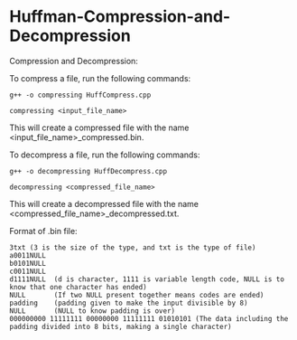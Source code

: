 # Huffman-Compression-and-Decompression

Compression and Decompression:

To compress a file, run the following commands:

    g++ -o compressing HuffCompress.cpp
    
    compressing <input_file_name>

This will create a compressed file with the name <input_file_name>_compressed.bin.

To decompress a file, run the following commands:

    g++ -o decompressing HuffDecompress.cpp
    
    decompressing <compressed_file_name>

This will create a decompressed file with the name <compressed_file_name>_decompressed.txt.

Format of .bin file: 

    3txt (3 is the size of the type, and txt is the type of file)
    a0011NULL 
    b0101NULL
    c0011NULL
    d1111NULL  (d is character, 1111 is variable length code, NULL is to know that one character has ended)
    NULL       (If two NULL present together means codes are ended)
    padding    (padding given to make the input divisible by 8)
    NULL       (NULL to know padding is over)
    000000000 11111111 00000000 11111111 01010101 (The data including the padding divided into 8 bits, making a single character)
